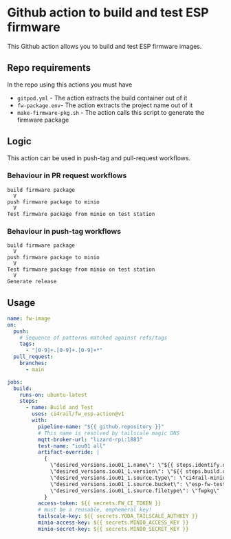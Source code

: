 # Github action to build and test ESP firmware

This Github action allows you to build and test ESP firmware images.

## Repo requirements
In the repo using this actions you must have
* `gitpod.yml` - The action extracts the build container out of it
* `fw-package.env`- The action extracts the project name out of it
* `make-firmware-pkg.sh` - The action calls this script to generate the firmware package

## Logic

This action can be used in push-tag and pull-request workflows. 

### Behaviour in PR request workflows
```
build firmware package
  V
push firmware package to minio
  V
Test firmware package from minio on test station
```

### Behaviour in push-tag workflows
```
build firmware package
  V
push firmware package to minio
  V
Test firmware package from minio on test station
  V
Generate release
```


## Usage

```yaml
name: fw-image
on:
  push:
    # Sequence of patterns matched against refs/tags
    tags:
      - "[0-9]+.[0-9]+.[0-9]+*"
  pull_request:
    branches:
      - main

jobs:
  build:
    runs-on: ubuntu-latest
    steps:
      - name: Build and Test
        uses: ci4rail/fw_esp-action@v1
        with:
          pipeline-name: "${{ github.repository }}"
          # This name is resolved by tailscale magic DNS
          mqtt-broker-url: "lizard-rpi:1883"
          test-name: "iou01 all"
          artifact-override: |
            {
              \"desired_versions.iou01_1.name\": \"${{ steps.identify.outputs.project }}\",
              \"desired_versions.iou01_1.version\": \"${{ steps.build.outputs.version }}\",
              \"desired_versions.iou01_1.source.type\": \"ci4rail-minio\",
              \"desired_versions.iou01_1.source.bucket\": \"esp-fw-testing\",
              \"desired_versions.iou01_1.source.filetype\": \"fwpkg\"
            }
          access-token: ${{ secrets.FW_CI_TOKEN }}
          # must be a reusable, emphemeral key!
          tailscale-key: ${{ secrets.YODA_TAILSCALE_AUTHKEY }}
          minio-access-key: ${{ secrets.MINIO_ACCESS_KEY }}
          minio-secret-key: ${{ secrets.MINIO_SECRET_KEY }}

```